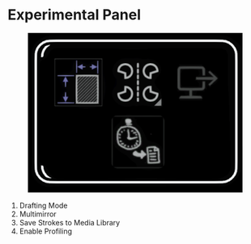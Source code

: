 # Experimental Panel

<figure><img src="../../.gitbook/assets/image (28).png" alt=""><figcaption></figcaption></figure>

1. Drafting Mode
2. Multimirror
3. Save Strokes to Media Library
4. Enable Profiling
